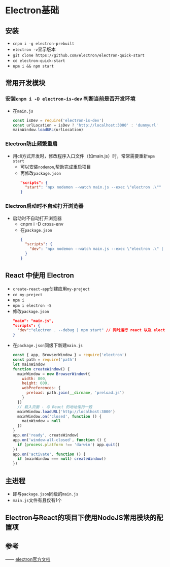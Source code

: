 # Electron基础

## 安装
- `cnpm i -g electron-prebuilt`
- `electron -v`显示版本
- `git clone https://github.com/electron/electron-quick-start`
- `cd electron-quick-start`
- `npm i && npm start`

## 常用开发模块
### 安装`cnpm i -D electron-is-dev` 判断当前是否开发环境
* 在`main.js`
  ```js
  const isDev = require('electron-is-dev')
  const urlLocation = isDev ? 'http://localhost:3000' : 'dummyurl'
  mainWindow.loadURL(urlLocation)
  ```
### Electron防止频繁重启
- 用cli方式开发时，修改程序入口文件（如main.js）时，常常需要重新`npm start`
  * 可以安装`nodemon`,帮助完成重启项目
  * 再修改`package.json`
    ```json
    "scripts": {
      "start": "npx nodemon --watch main.js --exec \"electron .\""
    }
    ```
### Electron启动时不自动打开浏览器
- 启动时不自动打开浏览器
  * cnpm i -D cross-env
  * 在`package.json`
    ```json
    {
      "scripts": {
        "dev": "npx nodemon --watch main.js --exec \"electron .\" | cross-env BROWSER=none npm start"
      }
    }
    ```
## React 中使用 Electron
- `create-react-app`创建应用`my-preject`
- `cd my-preject`
- `npm i `
- `npm i electron -S`
- 修改`package.json`
  ```json
  "main": "main.js",
  "scripts": {
    "dev":"electron . --debug | npm start" // 同时运行 react 以及 electron 两个项目
  }
  ```
- 在`package.json`同级下新建`main.js`
  ```js
  const { app, BrowserWindow } = require('electron')
  const path = require('path')
  let mainWindow
  function createWindow() {
    mainWindow = new BrowserWindow({
      width: 800,
      height: 600,
      webPreferences: {
        preload: path.join(__dirname, 'preload.js')
      }
    })
    // 载入页面 - 与 React 的地址保持一致
    mainWindow.loadURL('http://localhost:3000')
    mainWindow.on('closed', function () {
      mainWindow = null
    })
  }
  app.on('ready', createWindow)
  app.on('window-all-closed', function () {
    if (process.platform !== 'darwin') app.quit()
  })
  app.on('activate', function () {
    if (mainWindow === null) createWindow()
  })
  ```

## 主进程
- 即与`package.json`同级的`main.js`
- `main.js`文件有且仅有1个

## Electron与React的项目下使用NodeJS常用模块的配置项




## 参考
—— [electron官方文档](https://electronjs.org/)